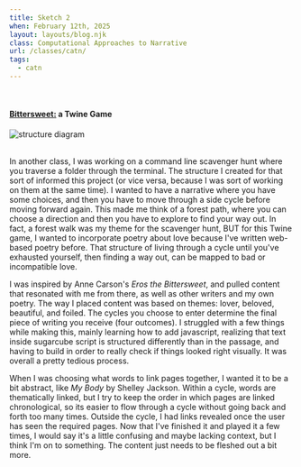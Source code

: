 ```yaml
---
title: Sketch 2
when: February 12th, 2025
layout: layouts/blog.njk
class: Computational Approaches to Narrative
url: /classes/catn/
tags:
  - catn
---
```


<br>

#### <a target="_blank" href="https://olivia-em.github.io/bittersweet/">Bittersweet:</a> a Twine Game

<div class="img-div">
<img class="blog-img" alt="structure diagram" src="https://cdn.glitch.me/d7ac8ce9-d6b5-4915-b92c-e6f0bf0d0c29/Screenshot%202025-02-24%20at%202.41.17%E2%80%AFPM.png?v=1740498221948">

  </div>
 <br>

In another class, I was working on a command line scavenger hunt where you traverse a folder through the terminal. The structure I 
created for that sort of informed this project (or vice versa, because I was sort of working on them at the same time). I wanted to have a narrative where you 
have some choices, and then you have to move through a side cycle before moving forward again. This made me think of a forest path, where you can choose a direction and then you have to explore to find your way out. 
In fact, a forest walk was my theme for the scavenger hunt, BUT for this Twine game, I wanted to incorporate poetry about love because I've written web-based poetry before. That structure of living through 
a cycle until you've exhausted yourself, then finding a way out, can be mapped to bad or incompatible love. 

I was inspired by Anne Carson's <i>Eros the Bittersweet</i>, and pulled content that resonated with me from there, as well as other writers and my own poetry. The way I placed content
was based on themes: lover, beloved, beautiful, and foiled. The cycles you choose to enter determine the final piece of writing you receive (four outcomes). I struggled with a few things while making this, 
mainly learning how to add javascript, realizing that text inside sugarcube script is structured differently than in the passage, and having to build in order to really check if things looked right visually. It was
overall a pretty tedious process. 

When I was choosing what words to link pages together, I wanted it to be a bit abstract, like <i>My Body</i> by Shelley Jackson. Within a cycle, words are thematically linked, but I try to keep the order in which pages are linked chronological, so its easier to flow through a cycle without going back 
and forth too many times. Outside the cycle, I had links revealed once the user has seen the required pages. Now that I've finished it and played it a few times, I would say it's a little confusing and maybe lacking context, but I think I'm on to something. 
The content just needs to be fleshed out a bit more.
